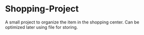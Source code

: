 # Shopping-Project
A small project to organize the item in the shopping center. Can be optimized later using file for storing.
